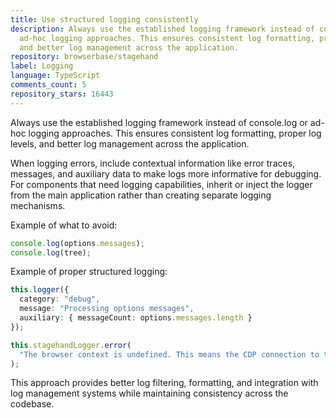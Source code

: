 ```yaml
---
title: Use structured logging consistently
description: Always use the established logging framework instead of console.log or
  ad-hoc logging approaches. This ensures consistent log formatting, proper log levels,
  and better log management across the application.
repository: browserbase/stagehand
label: Logging
language: TypeScript
comments_count: 5
repository_stars: 16443
---
```


Always use the established logging framework instead of console.log or ad-hoc logging approaches. This ensures consistent log formatting, proper log levels, and better log management across the application.

When logging errors, include contextual information like error traces, messages, and auxiliary data to make logs more informative for debugging. For components that need logging capabilities, inherit or inject the logger from the main application rather than creating separate logging mechanisms.

Example of what to avoid:
```typescript
console.log(options.messages);
console.log(tree);
```

Example of proper structured logging:
```typescript
this.logger({
  category: "debug",
  message: "Processing options messages",
  auxiliary: { messageCount: options.messages.length }
});

this.stagehandLogger.error(
  "The browser context is undefined. This means the CDP connection to the browser failed"
);
```

This approach provides better log filtering, formatting, and integration with log management systems while maintaining consistency across the codebase.